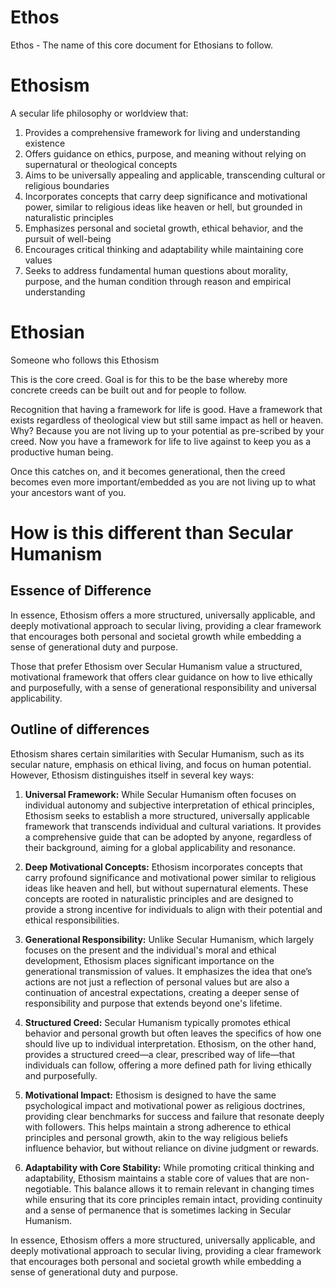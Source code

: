 # Ethos
Ethos - The name of this core document for Ethosians to follow.

# Ethosism 
A secular life philosophy or worldview that:

1. Provides a comprehensive framework for living and understanding existence
2. Offers guidance on ethics, purpose, and meaning without relying on supernatural or theological concepts
3. Aims to be universally appealing and applicable, transcending cultural or religious boundaries
4. Incorporates concepts that carry deep significance and motivational power, similar to religious ideas like heaven or hell, but grounded in naturalistic principles
5. Emphasizes personal and societal growth, ethical behavior, and the pursuit of well-being
6. Encourages critical thinking and adaptability while maintaining core values
7. Seeks to address fundamental human questions about morality, purpose, and the human condition through reason and empirical understanding

# Ethosian 
Someone who follows this Ethosism

This is the core creed. Goal is for this to be the base whereby more concrete creeds can be built out and for people to follow.

Recognition that having a framework for life is good. Have a framework that exists regardless of theological view but still same impact as hell or heaven. Why? Because you are not living up to your potential as pre-scribed by your creed. Now you have a framework for life to live against to keep you as a productive human being. 

Once this catches on, and it becomes generational, then the creed becomes even more important/embedded as you are not living up to what your ancestors want of you. 

# How is this different than Secular Humanism

## Essence of Difference
In essence, Ethosism offers a more structured, universally applicable, and deeply motivational approach to secular living, providing a clear framework that encourages both personal and societal growth while embedding a sense of generational duty and purpose.

Those that prefer Ethosism over Secular Humanism value a structured, motivational framework that offers clear guidance on how to live ethically and purposefully, with a sense of generational responsibility and universal applicability.

## Outline of differences

Ethosism shares certain similarities with Secular Humanism, such as its secular nature, emphasis on ethical living, and focus on human potential. However, Ethosism distinguishes itself in several key ways:

1. **Universal Framework:** While Secular Humanism often focuses on individual autonomy and subjective interpretation of ethical principles, Ethosism seeks to establish a more structured, universally applicable framework that transcends individual and cultural variations. It provides a comprehensive guide that can be adopted by anyone, regardless of their background, aiming for a global applicability and resonance.

2. **Deep Motivational Concepts:** Ethosism incorporates concepts that carry profound significance and motivational power similar to religious ideas like heaven and hell, but without supernatural elements. These concepts are rooted in naturalistic principles and are designed to provide a strong incentive for individuals to align with their potential and ethical responsibilities.

3. **Generational Responsibility:** Unlike Secular Humanism, which largely focuses on the present and the individual's moral and ethical development, Ethosism places significant importance on the generational transmission of values. It emphasizes the idea that one’s actions are not just a reflection of personal values but are also a continuation of ancestral expectations, creating a deeper sense of responsibility and purpose that extends beyond one's lifetime.

4. **Structured Creed:** Secular Humanism typically promotes ethical behavior and personal growth but often leaves the specifics of how one should live up to individual interpretation. Ethosism, on the other hand, provides a structured creed—a clear, prescribed way of life—that individuals can follow, offering a more defined path for living ethically and purposefully.

5. **Motivational Impact:** Ethosism is designed to have the same psychological impact and motivational power as religious doctrines, providing clear benchmarks for success and failure that resonate deeply with followers. This helps maintain a strong adherence to ethical principles and personal growth, akin to the way religious beliefs influence behavior, but without reliance on divine judgment or rewards.

6. **Adaptability with Core Stability:** While promoting critical thinking and adaptability, Ethosism maintains a stable core of values that are non-negotiable. This balance allows it to remain relevant in changing times while ensuring that its core principles remain intact, providing continuity and a sense of permanence that is sometimes lacking in Secular Humanism.

In essence, Ethosism offers a more structured, universally applicable, and deeply motivational approach to secular living, providing a clear framework that encourages both personal and societal growth while embedding a sense of generational duty and purpose.


